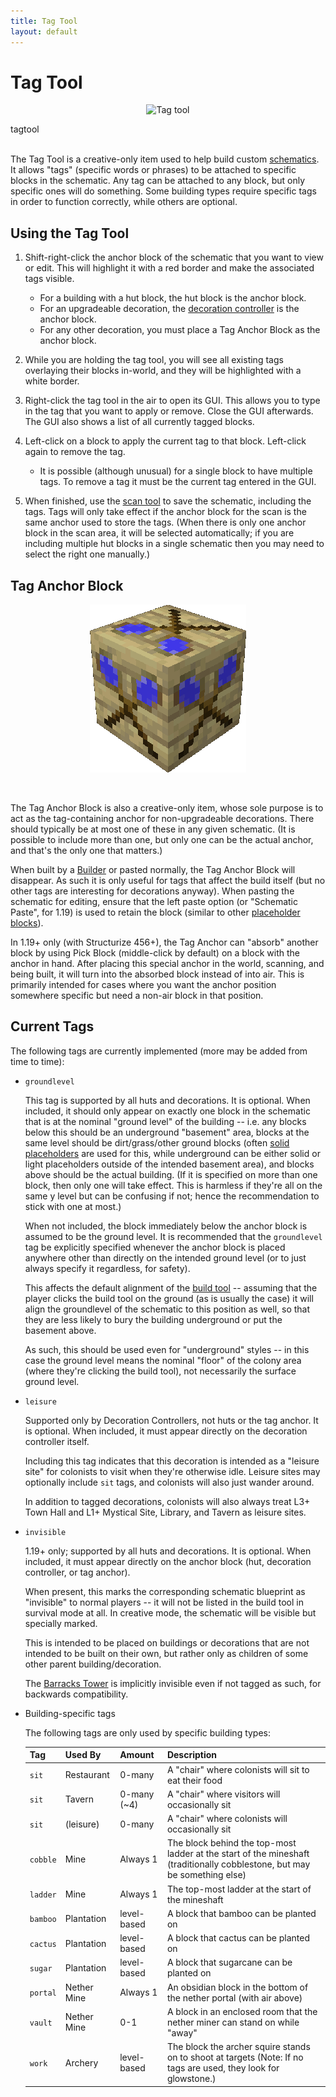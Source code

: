 ```yaml
---
title: Tag Tool
layout: default
---
```

# Tag Tool

<div class="infobox box text-center">
    <p style="text-align:center;"><img src="../../assets/images/icons/minecolonies/tag_tool.png" alt="Tag tool"></p>
    <recipe>tagtool</recipe>
</div>
<br>

The Tag Tool is a creative-only item used to help build custom [schematics](../../source/tutorials/schematics). It allows "tags" (specific words or phrases) to be attached to specific blocks in the schematic. Any tag can be attached to any block, but only specific ones will do something. Some building types require specific tags in order to function correctly, while others are optional.

## Using the Tag Tool

1. Shift-right-click the anchor block of the schematic that you want to view or edit. This will highlight it with a red border and make the associated tags visible.

    * For a building with a hut block, the hut block is the anchor block.
    * For an upgradeable decoration, the [decoration controller](../../source/items/decocontroller) is the anchor block.
    * For any other decoration, you must place a Tag Anchor Block as the anchor block.

2. While you are holding the tag tool, you will see all existing tags overlaying their blocks in-world, and they will be highlighted with a white border.

3. Right-click the tag tool in the air to open its GUI. This allows you to type in the tag that you want to apply or remove. Close the GUI afterwards. The GUI also shows a list of all currently tagged blocks.


4. Left-click on a block to apply the current tag to that block. Left-click again to remove the tag.

    * It is possible (although unusual) for a single block to have multiple tags. To remove a tag it must be the current tag entered in the GUI.

5. When finished, use the [scan tool](../../source/items/scantool) to save the schematic, including the tags. Tags will only take effect if the anchor block for the scan is the same anchor used to store the tags. (When there is only one anchor block in the scan area, it will be selected automatically; if you are including multiple hut blocks in a single schematic then you may need to select the right one manually.)

## Tag Anchor Block

<div class="infobox box text-center">
    <p style="text-align:center;"><img src="../../assets/images/items/tagsubstitutionblock.png" alt="Tag Anchor Block"></p>
</div>
<br>

The Tag Anchor Block is also a creative-only item, whose sole purpose is to act as the tag-containing anchor for non-upgradeable decorations. There should typically be at most one of these in any given schematic. (It is possible to include more than one, but only one can be the actual anchor, and that's the only one that matters.)

When built by a [Builder](../../source/workers/builder) or pasted normally, the Tag Anchor Block will disappear. As such it is only useful for tags that affect the build itself (but no other tags are interesting for decorations anyway). When pasting the schematic for editing, ensure that the left paste option (or "Schematic Paste", for 1.19) is used to retain the block (similar to other [placeholder blocks](../../source/items/placeholderblocks)).

In 1.19+ only (with Structurize 456+), the Tag Anchor can "absorb" another block by using Pick Block (middle-click by default) on a block with the anchor in hand. After placing this special anchor in the world, scanning, and being built, it will turn into the absorbed block instead of into air. This is primarily intended for cases where you want the anchor position somewhere specific but need a non-air block in that position.

## Current Tags

The following tags are currently implemented (more may be added from time to time):

* `groundlevel`

    This tag is supported by all huts and decorations. It is optional. When included, it should only appear on exactly one block in the schematic that is at the nominal "ground level" of the building -- i.e. any blocks below this should be an underground "basement" area, blocks at the same level should be dirt/grass/other ground blocks (often [solid placeholders](../../source/items/placeholderblocks) are used for this, while underground can be either solid or light placeholders outside of the intended basement area), and blocks above should be the actual building. (If it is specified on more than one block, then only one will take effect. This is harmless if they're all on the same y level but can be confusing if not; hence the recommendation to stick with one at most.)

    When not included, the block immediately below the anchor block is assumed to be the ground level. It is recommended that the `groundlevel` tag be explicitly specified whenever the anchor block is placed anywhere other than directly on the intended ground level (or to just always specify it regardless, for safety).

    This affects the default alignment of the [build tool](../../source/items/buildtool) -- assuming that the player clicks the build tool on the ground (as is usually the case) it will align the groundlevel of the schematic to this position as well, so that they are less likely to bury the building underground or put the basement above.

    As such, this should be used even for "underground" styles -- in this case the ground level means the nominal "floor" of the colony area (where they're clicking the build tool), not necessarily the surface ground level.

* `leisure`

    Supported only by Decoration Controllers, not huts or the tag anchor. It is optional. When included, it must appear directly on the decoration controller itself.
    
    Including this tag indicates that this decoration is intended as a "leisure site" for colonists to visit when they're otherwise idle. Leisure sites may optionally include `sit` tags, and colonists will also just wander around.
    
    In addition to tagged decorations, colonists will also always treat L3+ Town Hall and L1+ Mystical Site, Library, and Tavern as leisure sites.

* `invisible`

    1.19+ only; supported by all huts and decorations. It is optional. When included, it must appear directly on the anchor block (hut, decoration controller, or tag anchor).
    
    When present, this marks the corresponding schematic blueprint as "invisible" to normal players -- it will not be listed in the build tool in survival mode at all. In creative mode, the schematic will be visible but specially marked.
    
    This is intended to be placed on buildings or decorations that are not intended to be built on their own, but rather only as children of some other parent building/decoration.
    
    The [Barracks Tower](../../source/buildings/barrackstower) is implicitly invisible even if not tagged as such, for backwards compatibility.

* Building-specific tags

    The following tags are only used by specific building types:

    | Tag      | Used By     | Amount      | Description                                                                                                               |
    |----------|-------------|-------------|---------------------------------------------------------------------------------------------------------------------------|
    | `sit`    | Restaurant  | 0-many      | A "chair" where colonists will sit to eat their food                                                                      |
    | `sit`    | Tavern      | 0-many (~4) | A "chair" where visitors will occasionally sit                                                                            |
    | `sit`    | (leisure)   | 0-many      | A "chair" where colonists will occasionally sit                                                                           |
    | `cobble` | Mine        | Always 1    | The block behind the top-most ladder at the start of the mineshaft (traditionally cobblestone, but may be something else) |
    | `ladder` | Mine        | Always 1    | The top-most ladder at the start of the mineshaft                                                                         |
    | `bamboo` | Plantation  | level-based | A block that bamboo can be planted on                                                                                     |
    | `cactus` | Plantation  | level-based | A block that cactus can be planted on                                                                                     |
    | `sugar`  | Plantation  | level-based | A block that sugarcane can be planted on                                                                                  |
    | `portal` | Nether Mine | Always 1    | An obsidian block in the bottom of the nether portal (with air above)                                                     |
    | `vault`  | Nether Mine | 0-1         | A block in an enclosed room that the nether miner can stand on while "away"                                               |
    | `work`   | Archery     | level-based | The block the archer squire stands on to shoot at targets (Note: If no tags are used, they look for glowstone.)           |
